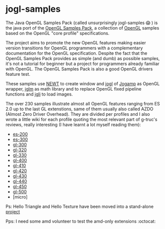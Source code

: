 # jogl-samples

The Java OpenGL Samples Pack (called unsurprisingly jogl-samples  :scream: ) is the java port of the [OpenGL Samples Pack](http://www.g-truc.net/project-0026.html), a collection of [OpenGL](http://www.opengl.org/) samples based on the OpenGL "core profile" specifications.

The project aims to promote the new OpenGL features making easier version transitions for OpenGL programmers with a complementary documentation for the OpenGL specification. Despite the fact that the OpenGL Samples Pack provides as simple (and dumb) as possible samples, it's not a tutorial for beginner but a project for programmers already familiar with OpenGL. The OpenGL Samples Pack is also a good OpenGL drivers feature test.

These samples use [NEWT](http://jogamp.org/jogl/doc/NEWT-Overview.html) to create window and [jogl](http://jogamp.org/jogl/www/) of [Jogamp](http://jogamp.org/) as OpenGL wrapper, [jglm](https://github.com/elect86/Jglm) as math library and to replace OpenGL fixed pipeline functions and [jgli](https://github.com/elect86/jgli) to load images. 

The over 230 samples illustrate almost all OpenGL features ranging from ES 2.0 up to the last GL extenstions, same of them usually also called AZDO (Almost Zero Driver Overhead). They are divided per profiles and I also wrote a little wiki for each profile quoting the most relevant part of g-truc's reviews, really interesting (I have learnt a lot myself reading them):

* [es-200](https://github.com/elect86/jogl-samples/tree/master/jogl-samples/src/tests/es_200)
* [es-300](https://github.com/elect86/jogl-samples/tree/master/jogl-samples/src/tests/es_300)
* [gl-300](https://github.com/elect86/jogl-samples/tree/master/jogl-samples/src/tests/gl_300)
* [gl-320](https://github.com/elect86/jogl-samples/tree/master/jogl-samples/src/tests/gl_320)
* [gl-330](https://github.com/elect86/jogl-samples/tree/master/jogl-samples/src/tests/gl_330)
* [gl-400](https://github.com/elect86/jogl-samples/tree/master/jogl-samples/src/tests/gl_400)
* [gl-410](https://github.com/elect86/jogl-samples/tree/master/jogl-samples/src/tests/gl_410)
* [gl-420](https://github.com/elect86/jogl-samples/tree/master/jogl-samples/src/tests/gl_420)
* [gl-430](https://github.com/elect86/jogl-samples/tree/master/jogl-samples/src/tests/gl_430)
* [gl-440](https://github.com/elect86/jogl-samples/tree/master/jogl-samples/src/tests/gl_440)
* [gl-450](https://github.com/elect86/jogl-samples/tree/master/jogl-samples/src/tests/gl_450)
* [gl-500](https://github.com/elect86/jogl-samples/tree/master/jogl-samples/src/tests/gl_500)
* [micro]


Ps: Hello Triangle and Hello Texture have been moved into a stand-alone [project](https://github.com/elect86/helloTriangle)

Pps: I need some amd volunteer to test the amd-only extensions :octocat:
